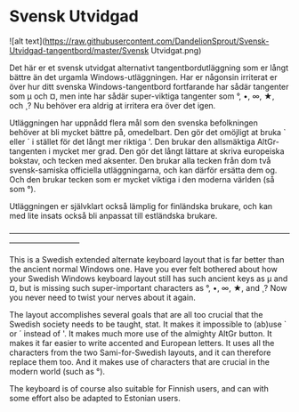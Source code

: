 # Svensk Utvidgad
![alt text](https://raw.githubusercontent.com/DandelionSprout/Svensk-Utvidgad-tangentbord/master/Svensk Utvidgat.png)

Det här er et svensk utvidgat alternativt tangentbordutläggning som er långt bättre än det urgamla Windows-utläggningen. Har er någonsin irriterat er över hur ditt svenska Windows-tangentbord fortfarande har sådär tangenter som µ och ¤, men inte har sådär super-viktiga tangenter som °, •, ∞, ★, och  ̧ ? Nu behöver era aldrig at irritera era över det igen.

Utläggningen har uppnådd flera mål som den svenska befolkningen behöver at bli mycket bättre på, omedelbart. Den gör det omöjligt at bruka ` eller ´ i stället för det långt mer riktiga  '. Den brukar den allsmäktiga AltGr-tangenten i mycket mer grad. Den gör det långt lättare at skriva europeiska bokstav, och tecken med aksenter. Den brukar alla tecken från dom två svensk-samiska officiella utläggningarna, och kan därför ersätta dem og.  Och den brukar tecken som er mycket viktiga i den moderna världen (så som °).

Utläggningen er självklart också lämplig for finländska brukare, och kan med lite insats också bli anpassat till estländska brukare.

—————————————————————————————————————————————

This is a Swedish extended alternate keyboard layout that is far better than the ancient normal Windows one. Have you ever felt bothered about how your Swedish Windows keyboard layout still has such ancient keys as μ and ¤, but is missing such super-important characters as °, •, ∞, ★, and ̧ ? Now you never need to twist your nerves about it again.

The layout accomplishes several goals that are all too crucial that the Swedish society needs to be taught, stat. It makes it impossible to (ab)use ` or ´ instead of '. It makes much more use of the almighty AltGr button. It makes it far easier to write accented and European letters. It uses all the characters from the two Sami-for-Swedish layouts, and it can therefore replace them too. And it makes use of characters that are crucial in the modern world (such as °).

The keyboard is of course also suitable for Finnish users, and can with some effort also be adapted to Estonian users.

